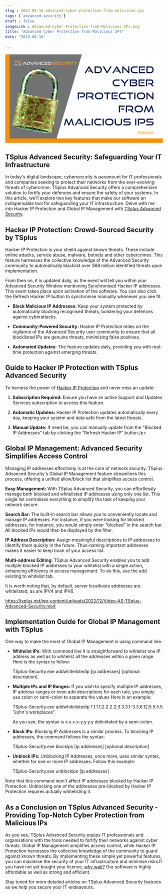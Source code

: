 ```yaml
---
slug : 2023-08-16-advanced-cyber-protection-from-malicious-ips
tags: ['advanced-security']
draft : false 
imageLink : Advanced-Cyber-Protection-from-Malicious-IPs.png
title: "Advanced Cyber Protection from Malicious IPs"
date: "2023-08-16"

---
```


[![Title of article "Advanced Cyber Protection from Malicious IPs", TSplus text logo and link, illustrated by an image of a locked padlock.](./images/Advanced-Cyber-Protection-from-Malicious-IPs.png)](https://tsplus.net/advanced-security/)

## TSplus Advanced Security: Safeguarding Your IT Infrastructure

In today's digital landscape, cybersecurity is paramount for IT professionals and companies seeking to protect their networks from the ever-evolving threats of cybercrime. TSplus Advanced Security offers a comprehensive solution to fortify your defences and ensure the safety of your systems. In this article, we'll explore two key features that make our software an indispensable tool for safeguarding your IT infrastructure. Delve with me into Hacker IP Protection and Global IP Management with [TSplus Advanced Security](https://tsplus.net/advanced-security/).

## Hacker IP Protection: Crowd-Sourced Security by TSplus

Hacker IP Protection is your shield against known threats. These include online attacks, service abuse, malware, botnets and other cybercrimes. This feature harnesses the collective knowledge of the Advanced Security community to automatically blacklist over 368 million identified threats upon implementation.

From then on, it is updated daily, as the event will tell you within your Advanced Security Window mentioning Synchronised Hacker IP addresses. This event takes place upon activation of the software. You can also click the Refresh Hacker IP button to synchronise manually whenever you see fit.

- **Block Malicious IP Addresses:** Keep your system protected by automatically blocking recognised threats, bolstering your defences against cyberattacks.
    
- **Community-Powered Security:** Hacker IP Protection relies on the vigilance of the Advanced Security user community to ensure that all blacklisted IPs are genuine threats, minimising false positives.
    
- **Automated Updates:** The feature updates daily, providing you with real-time protection against emerging threats.
    

## Guide to Hacker IP Protection with TSplus Advanced Security

To harness the power of [Hacker IP Protection](https://docs.terminalserviceplus.com/advanced-security/hacker-ip) and never miss an update:

1. **Subscription Required:** Ensure you have an active Support and Updates Services subscription to access this feature.
    
2. **Automatic Updates:** Hacker IP Protection updates automatically every day, keeping your system and data safe from the latest threats.
    
3. **Manual Update:** If need be, you can manually update from the "Blocked IP Addresses" tab by clicking the "Refresh Hacker IP" button./p>
    

## Global IP Management: Advanced Security Simplifies Access Control

Managing IP addresses effectively is at the core of network security. TSplus Advanced Security's Global IP Management feature streamlines this process, offering a unified allow/block list that simplifies access control.

**Easy Management:** With TSplus Advanced Security, you can effortlessly manage both blocked and whitelisted IP addresses using only one list. This single list centralises everything to simplify the task of keeping your network secure.

**Search Bar:** The built-in search bar allows you to conveniently locate and manage IP addresses. For instance, if you were looking for blocked addresses, for instance, you would simply enter "blocked" in the search bar. All blocked IPs would then be displayed by the filter.

**IP Address Description:** Assign meaningful descriptions to IP addresses to identify them quickly in the future. Thus-naming important addresses makes it easier to keep track of your access list.

**Multi-address Editing:** TSplus Advanced Security enables you to add multiple blocked IP addresses to your whitelist with a single action, enhancing efficiency in access management. To do this, use the add existing to whitelist tab.

It is worth noting that, by default, server localhosts addresses are whitelisted, as are IPV4 and IPV6.

https://tsplus.net/wp-content/uploads/2022/12/Video-AS-TSplus-Advanced-Security.mp4

## Implementation Guide for Global IP Management with TSplus

One way to make the most of Global IP Management is using command line.

- **Whitelist IPs:** With command line it is straightforward to whitelist one IP address as well as to whitelist all the addresses within a given range. Here is the syntax to follow:
    
    TSplus-Security.exe addwhitelistedip \[ip addresses\] \[optional description\]
    
- **Multiple IPs and IP Ranges:** If you wish to specify multiple IP addresses, IP address ranges or even add descriptions for each rule, you simply use colon or semi-colon to separate the values Here is an example:
    
    TSplus-Security.exe addwhitelistedip 1.1.1.1;2.2.2.2;3.3.3.1-3.3.6.12;5.5.5.5 "John's workplaces"
    
    As you see, the syntax is x.x.x.x-y.y.y.y delimitated by a semi-colon.
    
- **Block IPs:** Blocking IP Addresses is a similar process. To blocking IP addresses, the command follows the syntax:
    
    TSplus-Security.exe blockips \[ip addresses\] \[optional description\]
    
- **Unblock IPs:** Unblocking IP Addresses, once more, uses similar syntax, whether for one or more IP addresses. Follow this example:
    
    TSplus-Security.exe unblockips \[ip addresses\]
    

Note that this command won't affect IP addresses blocked by Hacker IP Protection. Unblocking one of the addresses pre-blocked by Hacker IP Protection requires actually whitelisting it.

## As a Conclusion on TSplus Advanced Security - Providing Top-Notch Cyber Protection from Malicious IPs

As you see, TSplus Advanced Security equips IT professionals and organisations with the tools needed to fortify their networks against cyber threats. Global IP Management simplifies access control, while Hacker IP Protection harnesses the collective knowledge of the community to guard against known threats. By implementing these simple yet powerful features, you can maximise the security of your IT infrastructure and minimise risks.If you have not yet bought your licence, [why wait?](https://tsplus.net/pricing/advanced-security/) Our software is highly affordable as well as strong and efficient.

Stay tuned for more detailed articles on TSplus Advanced Security features as we help you secure your IT endeavours.
